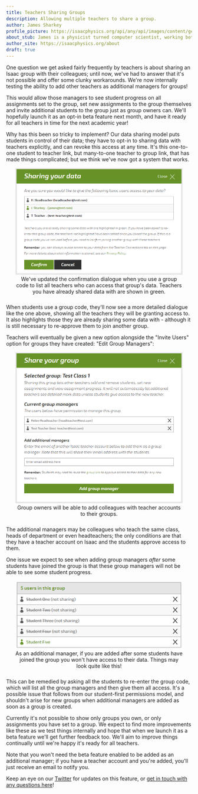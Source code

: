 ```yaml
---
title: Teachers Sharing Groups
description: Allowing multiple teachers to share a group.
author: James Sharkey
profile_picture: https://isaacphysics.org/api/any/api/images/content/general_pages/about_us/photos/js.png
about_stub: James is a physicist turned computer scientist, working both on physics and computing for Isaac
author_site: https://isaacphysics.org/about
draft: true
---
```

One question we get asked fairly frequently by teachers is about sharing an Isaac group with their colleagues; until now, we've had to answer that it's not possible and offer some clunky workarounds. We're now internally testing the ability to add other teachers as additional managers for groups!

This would allow those managers to see student progress on all assignments set to the group, set new assignments to the group themselves and invite additional students to the group just as group owners can. We'll hopefully launch it as an opt-in beta feature next month, and have it ready for all teachers in time for the next academic year!

Why has this been so tricky to implement? Our data sharing model puts students in control of their data; they have to opt-in to sharing data with teachers explicitly, and can revoke this access at any time. It's this one-to-one student to teacher link, but many-to-one teacher to group link, that has made things complicated; but we think we've now got a system that works.

<figure style="text-align:center;margin:15px auto 25px auto;width:90%;">
    <img src="/images/sharing-groups/auth-dialogue-box.png" alt="The new sharing confirmation dialogue box, listing the names and emails of all teachers who manage the group.">
    <figcaption>We've updated the confirmation dialogue when you use a group code to list all teachers who can access that group's data. Teachers you have already shared data with are shown in green.</figcaption>
</figure>

When students use a group code, they'll now see a more detailed dialogue like the one above, showing all the teachers they will be granting access to. It also highlights those they are already sharing some data with - although it is still necessary to re-approve them to join another group.

Teachers will eventually be given a new option alongside the "Invite Users" option for groups they have created: "Edit Group Managers":
<figure style="text-align:center;margin:15px auto 25px auto;width:90%;">
    <img src="/images/sharing-groups/add-managers-dialogue-box.png" alt="The new edit group manager interface, listing the names and emails of all teachers who manage the group.">
    <figcaption>Group owners will be able to add colleagues with teacher accounts to their groups.</figcaption>
</figure>

The additional managers may be colleagues who teach the same class, heads of department or even headteachers; the only conditions are that they have a teacher account on Isaac and the students approve access to them.

One issue we expect to see when adding group managers _after_ some students have joined the group is that these group managers will not be able to see some student progress.
<figure style="text-align:center;margin:15px auto 25px auto;width:90%;">
    <img src="/images/sharing-groups/group-student-list.png" alt="A list of students ion the group; only one of them has approved access to this additional manager.">
    <figcaption>As an additional manager, if you are added after some students have joined the group you won't have access to their data. Things may look quite like this!</figcaption>
</figure>

This can be remedied by asking all the students to re-enter the group code, which will list all the group managers and then give them all access. It's a possible issue that follows from our student-first permissions model, and shouldn't arise for new groups when additional managers are added as soon as a group is created.

Currently it's not possible to show only groups you own, or only assignments you have set to a group. We expect to find more improvements like these as we test things internally and hope that when we launch it as a beta feature we'll get further feedback too. We'll aim to improve things continually until we're happy it's ready for all teachers.

Note that you won't need the beta feature enabled to be added as an additional manager; if you have a teacher account and you're added, you'll just receive an email to notify you.

Keep an eye on our <a href="https://twitter.com/isaacphysics" target="_blank">Twitter</a> for updates on this feature, or <a href="https://isaacphysics.org/contact?subject=Multiple%20Teachers%20per%20Group" target="_blank">get in touch with any questions here</a>!